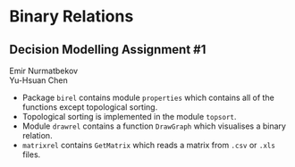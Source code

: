 # Binary Relations
## Decision Modelling Assignment #1 
Emir Nurmatbekov \
Yu-Hsuan Chen

* Package `birel` contains module `properties` which contains all of the functions except topological sorting.
* Topological sorting is implemented in the module `topsort`. 
* Module `drawrel` contains a function `DrawGraph` which visualises a binary relation. 
* `matrixrel` contains `GetMatrix` which reads a matrix from `.csv` or `.xls` files.
